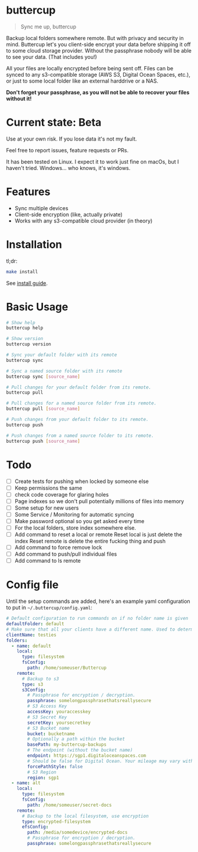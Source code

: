 # buttercup

> Sync me up, buttercup

Backup local folders somewhere remote. But with privacy and security in mind. Buttercup let's you client-side encrypt your data before shipping it off to some cloud storage provider. Without the passphrase nobody will be able to see your data. (That includes you!)

All your files are locally encrypted before being sent off. Files can be synced to any s3-compatible storage (AWS S3, Digital Ocean Spaces, etc.), or just to some local folder like an external harddrive or a NAS.

**Don't forget your passphrase, as you will not be able to recover your files without it!**

# Current state: Beta

Use at your own risk. If you lose data it's not my fault.

Feel free to report issues, feature requests or PRs.

It has been tested on Linux. I expect it to work just fine on macOs, but I haven't tried. Windows... who knows, it's windows.

# Features

- Sync multiple devices
- Client-side encryption (like, actually private)
- Works with any s3-compatible cloud provider (in theory)

# Installation

tl;dr:

```bash
make install
```

See [install guide](./guides/installation.md).

# Basic Usage

```bash
# Show help
buttercup help

# Show version
buttercup version

# Sync your default folder with its remote
buttercup sync

# Sync a named source folder with its remote
buttercup sync [source_name]

# Pull changes for your default folder from its remote.
buttercup pull

# Pull changes for a named source folder from its remote.
buttercup pull [source_name]

# Push changes from your default folder to its remote.
buttercup push

# Push changes from a named source folder to its remote.
buttercup push [source_name]
```

# Todo

- [ ] Create tests for pushing when locked by someone else
- [ ] Keep permissions the same
- [ ] check code coverage for glaring holes
- [ ] Page indexes so we don't pull potentially millions of files into memory
- [ ] Some setup for new users
- [ ] Some Service / Monitoring for automatic syncing
- [ ] Make password optional so you get asked every time
- [ ] For the local folders, store index somewhere else.
- [ ] Add command to reset a local or remote
      Reset local is just delete the index
      Reset remote is delete the entire fucking thing and push
- [ ] Add command to force remove lock
- [ ] Add command to push/pull individual files
- [ ] Add command to ls remote

# Config file

Until the setup commands are added, here's an example yaml configuration to put in `~/.buttercup/config.yaml`:

```yaml
# Default configuration to run commands on if no folder name is given
defaultFolder: default
# Make sure that all your clients have a different name. Used to determine who has the write lock.
clientName: testies
folders:
  - name: default
    local:
      type: filesystem
      fsConfig:
        path: /home/someuser/Buttercup
    remote:
      # Backup to s3
      type: s3
      s3Config:
        # Passphrase for encryption / decryption.
        passphrase: somelongpassphrasethatsreallysecure
        # S3 Access Key
        accessKey: youraccesskey
        # S3 Secret Key
        secretKey: yoursecretkey
        # S3 Bucket name
        bucket: bucketname
        # Optionally a path within the bucket
        basePath: my-buttercup-backups
        # The endpoint (without the bucket name)
        endpoint: https://sgp1.digitaloceanspaces.com
        # Should be false for Digital Ocean. Your mileage may vary with other providers
        forcePathStyle: false
        # S3 Region
        region: sgp1
  - name: alt
    local:
      type: filesystem
      fsConfig:
        path: /home/someuser/secret-docs
    remote:
      # Backup to the local filesystem, use encryption
      type: encrypted-filesystem
      efsConfig:
        path: /media/somedevice/encrypted-docs
        # Passphrase for encryption / decryption.
        passphrase: somelongpassphrasethatsreallysecure
```
